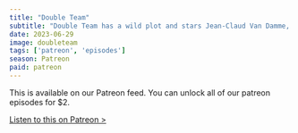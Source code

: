 ```yaml
---
title: "Double Team"
subtitle: "Double Team has a wild plot and stars Jean-Claud Van Damme, Dennis Rodman & Mickey Rourke. This podcast is just as wild as we jump all over the place. Finally, we update our listeners on Boxing Helena's Julian Sands."
date: 2023-06-29
image: doubleteam
tags: ['patreon', 'episodes']
season: Patreon
paid: patreon
---
```

<div class="callout patreon">
This is available on our Patreon feed. You can unlock all of our patreon episodes for $2.

<a class="button" href="https://www.patreon.com/posts/85320964">Listen to this on Patreon &gt;</a>
</div>